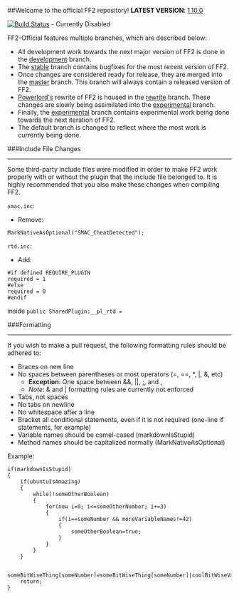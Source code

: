 ##Welcome to the official FF2 repository!
**LATEST VERSION**: [1.10.0](https://forums.alliedmods.net/showpost.php?p=2054933&postcount=1)

[![Build Status](http://198.27.69.149/jenkins/buildStatus/icon?job=FF2-Official)](http://198.27.69.149/jenkins/job/FF2-Official/) - Currently Disabled

FF2-Official features multiple branches, which are described below:
* All development work towards the next major version of FF2 is done in the [development](https://github.com/50DKP/FF2-Official/tree/development) branch.
* The [stable](https://github.com/50DKP/FF2-Official/tree/stable) branch contains bugfixes for the most recent version of FF2.
* Once changes are considered ready for release, they are merged into the [master](https://github.com/50DKP/FF2-Official/tree/master) branch.  This branch will always contain a released version of FF2.
* [Powerlord's](https://github.com/powerlord/) rewrite of FF2 is housed in the [rewrite](https://github.com/50DKP/FF2-Official/tree/rewrite) branch.  These changes are slowly being assimilated into the [experimental](https://github.com/50DKP/FF2-Official/tree/experimental) branch.
* Finally, the [experimental](https://github.com/50DKP/FF2-Official/tree/experimental) branch contains experimental work being done towards the next iteration of FF2.
* The default branch is changed to reflect where the most work is currently being done.

###Include File Changes
***
Some third-party include files were modified in order to make FF2 work properly with or without the plugin that the include file belonged to.
It is highly recommended that you also make these changes when compiling FF2.

`smac.inc`:
* Remove: 
```sourcepawn
MarkNativeAsOptional("SMAC_CheatDetected");
```

`rtd.inc`:
* Add: 
```sourcepawn
#if defined REQUIRE_PLUGIN
required = 1
#else
required = 0
#endif
```
inside `public SharedPlugin:__pl_rtd = `

###Formatting
***
If you wish to make a pull request, the following formatting rules should be adhered to:

* Braces on new line
* No spaces between parentheses or most operators (=, ==, *, |, &, etc)
	* **Exception**: One space between &&, ||, ;, and ,
	* *Note*: & and | formatting rules are currently not enforced
* Tabs, not spaces
* No tabs on newline
* No whitespace after a line
* Bracket all conditional statements, even if it is not required (one-line if statements, for example)
* Variable names should be camel-cased (markdownIsStupid)
* Method names should be capitalized normally (MarkNativeAsOptional)

Example:

```sourcepawn
if(markdownIsStupid)
{
	if(ubuntuIsAmazing)
	{
		while(!someOtherBoolean)
		{
			for(new i=0; i<=someOtherNumber; i+=3)
			{
				if(i==someNumber && moreVariableNames!=42)
				{
					someOtherBoolean=true;
				}
			}
		}
	}

	someBitWiseThing[someNumber]=someBitWiseThing[someNumber]|coolBitWiseVariable;
	return;
}
```
